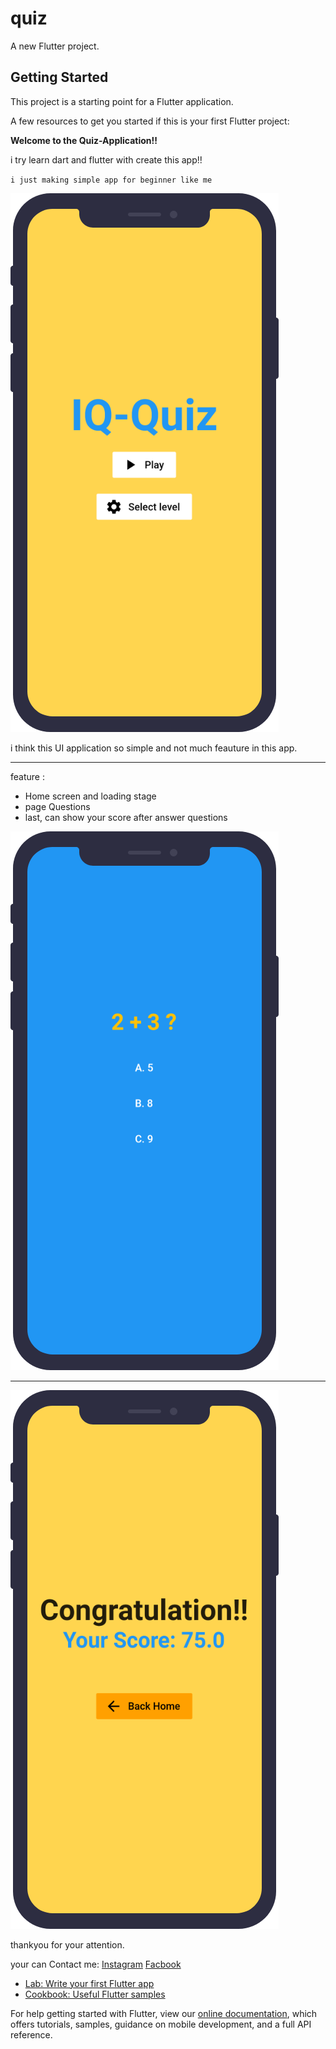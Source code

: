 # quiz

A new Flutter project.

## Getting Started

This project is a starting point for a Flutter application.

A few resources to get you started if this is your first Flutter project:


**Welcome to the Quiz-Application!!**

i try learn dart and flutter with create this app!!


`i just making simple app for beginner like me `


![Home Screen app](https://github.com/mahendra022/Quiz-Application/blob/master/mockup/Group%203.png)

i think this UI application so simple and not much feauture in this app.

-------

feature :
* Home screen and loading stage
* page Questions
* last, can show your score after answer questions

![Question page](https://github.com/mahendra022/Quiz-Application/blob/master/mockup/Group%202.png)

-----

![Show score](https://github.com/mahendra022/Quiz-Application/blob/master/mockup/Group%201.png)


thankyou for your attention.

your can Contact me:
[Instagram](https://www.instagram.com/mahe.nddra/)
[Facbook](https://www.facebook.com/mahe.ndra.503645/)

- [Lab: Write your first Flutter app](https://flutter.dev/docs/get-started/codelab)
- [Cookbook: Useful Flutter samples](https://flutter.dev/docs/cookbook)

For help getting started with Flutter, view our
[online documentation](https://flutter.dev/docs), which offers tutorials,
samples, guidance on mobile development, and a full API reference.

